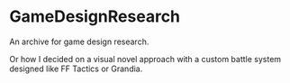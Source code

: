 # GameDesignResearch
An archive for game design research.

Or how I decided on a visual novel approach with a custom battle system designed like FF Tactics or Grandia.
